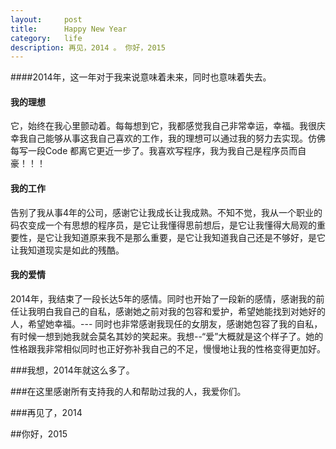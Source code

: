 ```yaml
---
layout:     post
title:      Happy New Year
category:   life
description: 再见，2014 。 你好，2015
---
```


####2014年，这一年对于我来说意味着未来，同时也意味着失去。

#### 我的理想

它，始终在我心里颤动着。每每想到它，我都感觉我自己非常幸运，幸福。我很庆幸我自己能够从事这我自己喜欢的工作，我的理想可以通过我的努力去实现。仿佛每写一段Code 都离它更近一步了。我喜欢写程序，我为我自己是程序员而自豪！！！

#### 我的工作

告别了我从事4年的公司，感谢它让我成长让我成熟。不知不觉，我从一个职业的码农变成一个有思想的程序员，是它让我懂得思前想后，是它让我懂得大局观的重要性，是它让我知道原来我不是那么重要，是它让我知道我自己还是不够好，是它让我知道现实是如此的残酷。

#### 我的爱情

2014年，我结束了一段长达5年的感情。同时也开始了一段新的感情，感谢我的前任让我明白我自己的自私，感谢她之前对我的包容和爱护，希望她能找到对她好的人，希望她幸福。--- 同时也非常感谢我现任的女朋友，感谢她包容了我的自私，有时候一想到她我就会莫名其妙的笑起来。我想--“爱”大概就是这个样子了。她的性格跟我非常相似同时也正好弥补我自己的不足，慢慢地让我的性格变得更加好。

###我想，2014年就这么多了。

###在这里感谢所有支持我的人和帮助过我的人，我爱你们。

###再见了，2014

##你好，2015